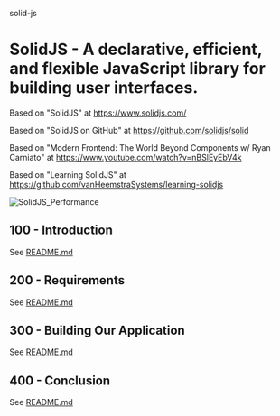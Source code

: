 solid-js
# SolidJS - A declarative, efficient, and flexible JavaScript library for building user interfaces.

Based on "SolidJS" at https://www.solidjs.com/

Based on "SolidJS on GitHub" at https://github.com/solidjs/solid

Based on "Modern Frontend: The World Beyond Components w/ Ryan Carniato" at https://www.youtube.com/watch?v=nBSlEyEbV4k

Based on "Learning SolidJS" at https://github.com/vanHeemstraSystems/learning-solidjs

![SolidJS_Performance](https://github.com/vanHeemstraSystems/solid-js/assets/1499433/9331efc7-a861-4e2d-bf8d-1702263e4710)

## 100 - Introduction

See [README.md](./100/README.md)

## 200 - Requirements

See [README.md](./200/README.md)

## 300 - Building Our Application

See [README.md](./300/README.md)

## 400 - Conclusion

See [README.md](./400/README.md)
